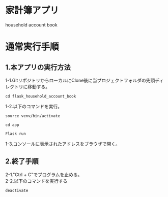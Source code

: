 # 家計簿アプリ
household account book

# 通常実行手順

## 1.本アプリの実行方法

1-1.GitリポジトリからローカルにClone後に当プロジェクトフォルダの先頭ディレクトリに移動する。

    cd flask_household_account_book
    
1-2.以下のコマンドを実行。

    source venv/bin/activate

    cd app

    Flask run

1-3.コンソールに表示されたアドレスをブラウザで開く。

## 2.終了手順

   2-1."Ctrl + C"でプログラムを止める。  
   2-2.以下のコマンドを実行する

    deactivate
 


